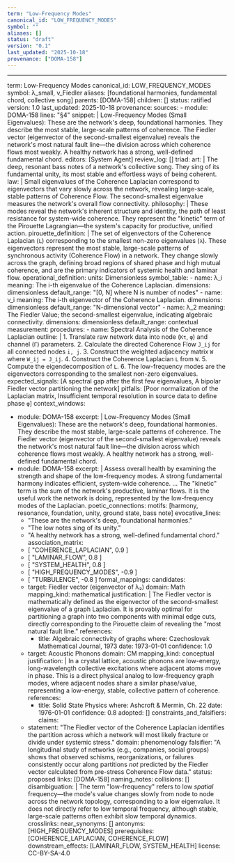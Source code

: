 ```yaml
---
term: "Low-Frequency Modes"
canonical_id: "LOW_FREQUENCY_MODES"
symbol: ""
aliases: []
status: "draft"
version: "0.1"
last_updated: "2025-10-18"
provenance: ["DOMA-158"]
---
```


---
term: Low-Frequency Modes
canonical_id: LOW_FREQUENCY_MODES
symbol: λ_small, v_Fiedler
aliases: [foundational harmonies, fundamental chord, collective song]
parents: [DOMA-158]
children: []
status: ratified
version: 1.0
last_updated: 2025-10-18
provenance:
  sources:
    - module: DOMA-158
      lines: "§4"
      snippet: |
        Low-Frequency Modes (Small Eigenvalues): These are the network's deep, foundational harmonies. They describe the most stable, large-scale patterns of coherence. The Fiedler vector (eigenvector of the second-smallest eigenvalue) reveals the network's most natural fault line—the division across which coherence flows most weakly. A healthy network has a strong, well-defined fundamental chord.
  editors: [System Agent]
  review_log: []
triad:
  art: |
    The deep, resonant bass notes of a network's collective song. They sing of its fundamental unity, its most stable and effortless ways of being coherent.
  law: |
    Small eigenvalues of the Coherence Laplacian correspond to eigenvectors that vary slowly across the network, revealing large-scale, stable patterns of Coherence Flow. The second-smallest eigenvalue measures the network's overall flow connectivity.
  philosophy: |
    These modes reveal the network's inherent structure and identity, the path of least resistance for system-wide coherence. They represent the "kinetic" term of the Pirouette Lagrangian—the system's capacity for productive, unified action.
pirouette_definition: |
  The set of eigenvectors of the Coherence Laplacian (`L`) corresponding to the smallest non-zero eigenvalues (`λ`). These eigenvectors represent the most stable, large-scale patterns of synchronous activity (Coherence Flow) in a network. They change slowly across the graph, defining broad regions of shared phase and high mutual coherence, and are the primary indicators of systemic health and laminar flow.
operational_definition:
  units: Dimensionless
  symbol_table:
    - name: λ_i
      meaning: The i-th eigenvalue of the Coherence Laplacian.
      dimensions: dimensionless
      default_range: "[0, N] where N is number of nodes"
    - name: v_i
      meaning: The i-th eigenvector of the Coherence Laplacian.
      dimensions: dimensionless
      default_range: "N-dimensional vector"
    - name: λ_2
      meaning: The Fiedler Value; the second-smallest eigenvalue, indicating algebraic connectivity.
      dimensions: dimensionless
      default_range: contextual
  measurement:
    procedures:
      - name: Spectral Analysis of the Coherence Laplacian
        outline: |
          1. Translate raw network data into node (`Kτ`, `φ`) and channel (`Γ`) parameters.
          2. Calculate the directed Coherence Flow `J_ij` for all connected nodes `i, j`.
          3. Construct the weighted adjacency matrix `W` where `W_ij = J_ij`.
          4. Construct the Coherence Laplacian `L` from `W`.
          5. Compute the eigendecomposition of `L`.
          6. The low-frequency modes are the eigenvectors corresponding to the smallest non-zero eigenvalues.
        expected_signals: [A spectral gap after the first few eigenvalues, A bipolar Fiedler vector partitioning the network]
        pitfalls: [Poor normalization of the Laplacian matrix, Insufficient temporal resolution in source data to define phase `φ`]
context_windows:
  - module: DOMA-158
    excerpt: |
      Low-Frequency Modes (Small Eigenvalues): These are the network's deep, foundational harmonies. They describe the most stable, large-scale patterns of coherence. The Fiedler vector (eigenvector of the second-smallest eigenvalue) reveals the network's most natural fault line—the division across which coherence flows most weakly. A healthy network has a strong, well-defined fundamental chord.
  - module: DOMA-158
    excerpt: |
      Assess overall health by examining the strength and shape of the low-frequency modes. A strong fundamental harmony indicates efficient, system-wide coherence. ... The "kinetic" term is the sum of the network's productive, laminar flows. It is the useful work the network is doing, represented by the low-frequency modes of the Laplacian.
poetic_connections:
  motifs: [harmony, resonance, foundation, unity, ground state, bass note]
  evocative_lines:
    - "These are the network's deep, foundational harmonies."
    - "The low notes sing of its unity."
    - "A healthy network has a strong, well-defined fundamental chord."
  association_matrix:
    - [ "COHERENCE_LAPLACIAN", 0.9 ]
    - [ "LAMINAR_FLOW", 0.8 ]
    - [ "SYSTEM_HEALTH", 0.8 ]
    - [ "HIGH_FREQUENCY_MODES", -0.9 ]
    - [ "TURBULENCE", -0.8 ]
formal_mappings:
  candidates:
    - target: Fiedler vector (eigenvector of λ₂)
      domain: Math
      mapping_kind: mathematical
      justification: |
        The Fiedler vector is mathematically defined as the eigenvector of the second-smallest eigenvalue of a graph Laplacian. It is provably optimal for partitioning a graph into two components with minimal edge cuts, directly corresponding to the Pirouette claim of revealing the "most natural fault line."
      references:
        - title: Algebraic connectivity of graphs
          where: Czechoslovak Mathematical Journal, 1973
          date: 1973-01-01
      confidence: 1.0
    - target: Acoustic Phonons
      domain: CM
      mapping_kind: conceptual
      justification: |
        In a crystal lattice, acoustic phonons are low-energy, long-wavelength collective excitations where adjacent atoms move in phase. This is a direct physical analog to low-frequency graph modes, where adjacent nodes share a similar phase/value, representing a low-energy, stable, collective pattern of coherence.
      references:
        - title: Solid State Physics
          where: Ashcroft & Mermin, Ch. 22
          date: 1976-01-01
      confidence: 0.8
  adopted: []
constraints_and_falsifiers:
  claims:
    - statement: "The Fiedler vector of the Coherence Laplacian identifies the partition across which a network will most likely fracture or divide under systemic stress."
      domain: phenomenology
      falsifier: "A longitudinal study of networks (e.g., companies, social groups) shows that observed schisms, reorganizations, or failures consistently occur along partitions *not* predicted by the Fiedler vector calculated from pre-stress Coherence Flow data."
      status: proposed
      links: [DOMA-158]
naming_notes:
  collisions: []
  disambiguation: |
    The term "low-frequency" refers to low *spatial* frequency—the mode's value changes slowly from node to node across the network topology, corresponding to a low eigenvalue. It does not directly refer to low temporal frequency, although stable, large-scale patterns often exhibit slow temporal dynamics.
crosslinks:
  near_synonyms: []
  antonyms: [HIGH_FREQUENCY_MODES]
  prerequisites: [COHERENCE_LAPLACIAN, COHERENCE_FLOW]
  downstream_effects: [LAMINAR_FLOW, SYSTEM_HEALTH]
license: CC-BY-SA-4.0